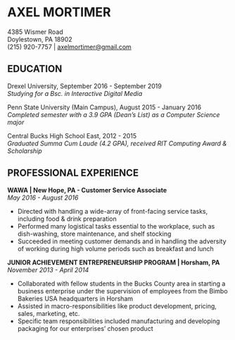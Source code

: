 # AXEL MORTIMER
4385 Wismer Road   
Doylestown, PA 18902  
(215) 920-7757 | axelmortimer@gmail.com

## EDUCATION
Drexel University, September 2016 - September 2019   
_Studying for a Bsc. in Interactive Digital Media_

Penn State University (Main Campus), August 2015 - January 2016   
_Completed semester with a 3.9 GPA (Dean’s List) as a Computer Science major_

Central Bucks High School East, 2012 - 2015   
_Graduated Summa Cum Laude (4.2 GPA), received RIT Computing Award & Scholarship_



## PROFESSIONAL EXPERIENCE

**WAWA | New Hope, PA - Customer Service Associate**   
_May 2016 - August 2016_  
- Directed with handling a wide-array of front-facing service tasks, including food & drink preparation
- Performed many logistical tasks essential to the workplace, such as dish-washing, store maintenance, and shelf stocking
- Succeeded in meeting customer demands and in handling the adversity of working during high volume periods such as breakfast and lunch


**JUNIOR ACHIEVEMENT ENTREPRENEURSHIP PROGRAM | Horsham, PA**  
_November 2013 - April 2014_
- Collaborated with fellow students in the Bucks County area in starting a business enterprise under the supervision of employees from the Bimbo Bakeries USA headquarters in Horsham
- Assisted in macro-responsibilities like product development, pricing, sales, marketing, etc.
- Specific team responsibilities included manufacturing and developing packaging for our enterprises’ chosen product
